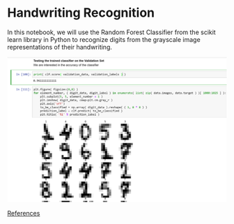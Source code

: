 # Handwriting Recognition

In this notebook, we will use the Random Forest Classifier from the scikit learn library in Python to recognize digits from the grayscale image representations of their handwriting.

![Screenshot](Screenshot.png)

[References](https://www.youtube.com/watch?v=PO4hePKWIGQ)
